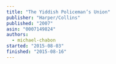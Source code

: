 ```yaml
---
title: "The Yiddish Policeman’s Union"
publisher: "Harper/Collins"
published: "2007"
asin: "0007149824"
authors:
  - michael-chabon
started: "2015-08-03"
finished: "2015-08-16"
---
```

